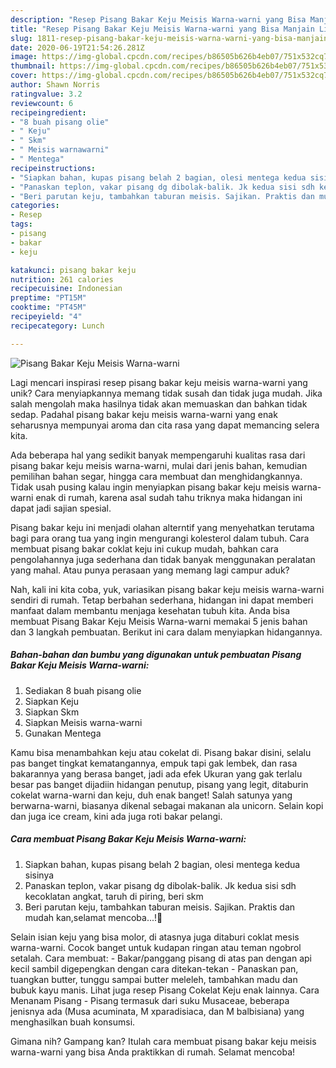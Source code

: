 ```yaml
---
description: "Resep Pisang Bakar Keju Meisis Warna-warni yang Bisa Manjain Lidah"
title: "Resep Pisang Bakar Keju Meisis Warna-warni yang Bisa Manjain Lidah"
slug: 1811-resep-pisang-bakar-keju-meisis-warna-warni-yang-bisa-manjain-lidah
date: 2020-06-19T21:54:26.281Z
image: https://img-global.cpcdn.com/recipes/b86505b626b4eb07/751x532cq70/pisang-bakar-keju-meisis-warna-warni-foto-resep-utama.jpg
thumbnail: https://img-global.cpcdn.com/recipes/b86505b626b4eb07/751x532cq70/pisang-bakar-keju-meisis-warna-warni-foto-resep-utama.jpg
cover: https://img-global.cpcdn.com/recipes/b86505b626b4eb07/751x532cq70/pisang-bakar-keju-meisis-warna-warni-foto-resep-utama.jpg
author: Shawn Norris
ratingvalue: 3.2
reviewcount: 6
recipeingredient:
- "8 buah pisang olie"
- " Keju"
- " Skm"
- " Meisis warnawarni"
- " Mentega"
recipeinstructions:
- "Siapkan bahan, kupas pisang belah 2 bagian, olesi mentega kedua sisinya"
- "Panaskan teplon, vakar pisang dg dibolak-balik. Jk kedua sisi sdh kecoklatan angkat, taruh di piring, beri skm"
- "Beri parutan keju, tambahkan taburan meisis. Sajikan. Praktis dan mudah kan,selamat mencoba...!🙏"
categories:
- Resep
tags:
- pisang
- bakar
- keju

katakunci: pisang bakar keju 
nutrition: 261 calories
recipecuisine: Indonesian
preptime: "PT15M"
cooktime: "PT45M"
recipeyield: "4"
recipecategory: Lunch

---
```



![Pisang Bakar Keju Meisis Warna-warni](https://img-global.cpcdn.com/recipes/b86505b626b4eb07/751x532cq70/pisang-bakar-keju-meisis-warna-warni-foto-resep-utama.jpg)

Lagi mencari inspirasi resep pisang bakar keju meisis warna-warni yang unik? Cara menyiapkannya memang tidak susah dan tidak juga mudah. Jika salah mengolah maka hasilnya tidak akan memuaskan dan bahkan tidak sedap. Padahal pisang bakar keju meisis warna-warni yang enak seharusnya mempunyai aroma dan cita rasa yang dapat memancing selera kita.

Ada beberapa hal yang sedikit banyak mempengaruhi kualitas rasa dari pisang bakar keju meisis warna-warni, mulai dari jenis bahan, kemudian pemilihan bahan segar, hingga cara membuat dan menghidangkannya. Tidak usah pusing kalau ingin menyiapkan pisang bakar keju meisis warna-warni enak di rumah, karena asal sudah tahu triknya maka hidangan ini dapat jadi sajian spesial.

Pisang bakar keju ini menjadi olahan alterntif yang menyehatkan terutama bagi para orang tua yang ingin mengurangi kolesterol dalam tubuh. Cara membuat pisang bakar coklat keju ini cukup mudah, bahkan cara pengolahannya juga sederhana dan tidak banyak menggunakan peralatan yang mahal. Atau punya perasaan yang memang lagi campur aduk?


Nah, kali ini kita coba, yuk, variasikan pisang bakar keju meisis warna-warni sendiri di rumah. Tetap berbahan sederhana, hidangan ini dapat memberi manfaat dalam membantu menjaga kesehatan tubuh kita. Anda bisa membuat Pisang Bakar Keju Meisis Warna-warni memakai 5 jenis bahan dan 3 langkah pembuatan. Berikut ini cara dalam menyiapkan hidangannya.

<!--inarticleads1-->

##### Bahan-bahan dan bumbu yang digunakan untuk pembuatan Pisang Bakar Keju Meisis Warna-warni:

1. Sediakan 8 buah pisang olie
1. Siapkan  Keju
1. Siapkan  Skm
1. Siapkan  Meisis warna-warni
1. Gunakan  Mentega


Kamu bisa menambahkan keju atau cokelat di. Pisang bakar disini, selalu pas banget tingkat kematangannya, empuk tapi gak lembek, dan rasa bakarannya yang berasa banget, jadi ada efek Ukuran yang gak terlalu besar pas banget dijadiin hidangan penutup, pisang yang legit, ditaburin cokelat warna-warni dan keju, duh enak banget! Salah satunya yang berwarna-warni, biasanya dikenal sebagai makanan ala unicorn. Selain kopi dan juga ice cream, kini ada juga roti bakar pelangi. 

<!--inarticleads2-->

##### Cara membuat Pisang Bakar Keju Meisis Warna-warni:

1. Siapkan bahan, kupas pisang belah 2 bagian, olesi mentega kedua sisinya
1. Panaskan teplon, vakar pisang dg dibolak-balik. Jk kedua sisi sdh kecoklatan angkat, taruh di piring, beri skm
1. Beri parutan keju, tambahkan taburan meisis. Sajikan. Praktis dan mudah kan,selamat mencoba...!🙏


Selain isian keju yang bisa molor, di atasnya juga ditaburi coklat mesis warna-warni. Cocok banget untuk kudapan ringan atau teman ngobrol setalah. Cara membuat: - Bakar/panggang pisang di atas pan dengan api kecil sambil digepengkan dengan cara ditekan-tekan - Panaskan pan, tuangkan butter, tunggu sampai butter meleleh, tambahkan madu dan bubuk kayu manis. Lihat juga resep Pisang Cokelat Keju enak lainnya. Cara Menanam Pisang - Pisang termasuk dari suku Musaceae, beberapa jenisnya ada (Musa acuminata, M xparadisiaca, dan M balbisiana) yang menghasilkan buah konsumsi. 

Gimana nih? Gampang kan? Itulah cara membuat pisang bakar keju meisis warna-warni yang bisa Anda praktikkan di rumah. Selamat mencoba!
